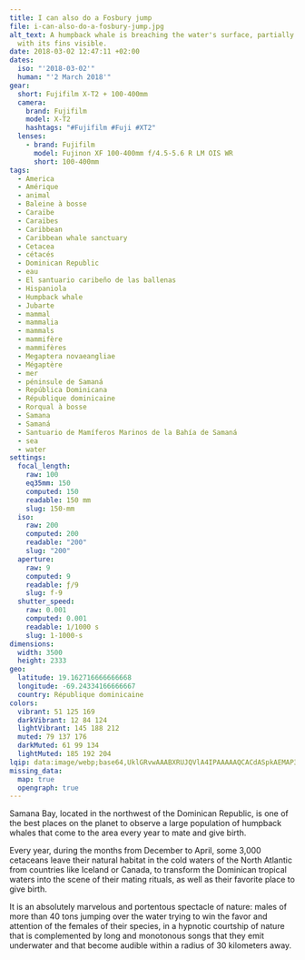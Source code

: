 ```yaml
---
title: I can also do a Fosbury jump
file: i-can-also-do-a-fosbury-jump.jpg
alt_text: A humpback whale is breaching the water's surface, partially emerging
  with its fins visible.
date: 2018-03-02 12:47:11 +02:00
dates:
  iso: "'2018-03-02'"
  human: "'2 March 2018'"
gear:
  short: Fujifilm X-T2 + 100-400mm
  camera:
    brand: Fujifilm
    model: X-T2
    hashtags: "#Fujifilm #Fuji #XT2"
  lenses:
    - brand: Fujifilm
      model: Fujinon XF 100-400mm f/4.5-5.6 R LM OIS WR
      short: 100-400mm
tags:
  - America
  - Amérique
  - animal
  - Baleine à bosse
  - Caraïbe
  - Caraïbes
  - Caribbean
  - Caribbean whale sanctuary
  - Cetacea
  - cétacés
  - Dominican Republic
  - eau
  - El santuario caribeño de las ballenas
  - Hispaniola
  - Humpback whale
  - Jubarte
  - mammal
  - mammalia
  - mammals
  - mammifère
  - mammifères
  - Megaptera novaeangliae
  - Mégaptère
  - mer
  - péninsule de Samaná
  - República Dominicana
  - République dominicaine
  - Rorqual à bosse
  - Samana
  - Samaná
  - Santuario de Mamíferos Marinos de la Bahía de Samaná
  - sea
  - water
settings:
  focal_length:
    raw: 100
    eq35mm: 150
    computed: 150
    readable: 150 mm
    slug: 150-mm
  iso:
    raw: 200
    computed: 200
    readable: "200"
    slug: "200"
  aperture:
    raw: 9
    computed: 9
    readable: ƒ/9
    slug: f-9
  shutter_speed:
    raw: 0.001
    computed: 0.001
    readable: 1/1000 s
    slug: 1-1000-s
dimensions:
  width: 3500
  height: 2333
geo:
  latitude: 19.162716666666668
  longitude: -69.24334166666667
  country: République dominicaine
colors:
  vibrant: 51 125 169
  darkVibrant: 12 84 124
  lightVibrant: 145 188 212
  muted: 79 137 176
  darkMuted: 61 99 134
  lightMuted: 185 192 204
lqip: data:image/webp;base64,UklGRvwAAABXRUJQVlA4IPAAAAAQCACdASpkAEMAP3GozF60tymtqhdKAuAuCWVt2YDE8mj8EiDUIrlQlycN2MPPF6neb7qsGvRfcOVWp7ZkRRvGg4q2gYlzkJLAAP6mkSNZC1BRJ73LRROj0iIxNA4VfR+vNQXLB/JlTA42kqo7ucEgbYajR5YIJSB7TmydyJN1Ac/IcTSZxHyNcMkx43zxUr2KXtMOgMRhmG78dwWdX2hKAaftzmI1nNH2tXID8cnfV0w05g76f+t6RPXHq0s+jXjbc75nsI43tmiBpjSSAoHNbV9TWm4oGc50B+BTSAXAnyrtGDKuna1DaxSVee8kAAA=
missing_data:
  map: true
  opengraph: true
---
```


Samana Bay, located in the northwest of the Dominican Republic, is one of the best places on the planet to observe a large population of humpback whales that come to the area every year to mate and give birth.

Every year, during the months from December to April, some 3,000 cetaceans leave their natural habitat in the cold waters of the North Atlantic from countries like Iceland or Canada, to transform the Dominican tropical waters into the scene of their mating rituals, as well as their favorite place to give birth.

It is an absolutely marvelous and portentous spectacle of nature: males of more than 40 tons jumping over the water trying to win the favor and attention of the females of their species, in a hypnotic courtship of nature that is complemented by long and monotonous songs that they emit underwater and that become audible within a radius of 30 kilometers away.
